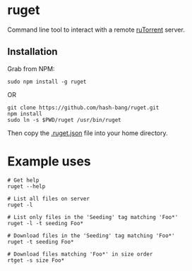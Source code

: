 ruget
=====
Command line tool to interact with a remote [ruTorrent](http://forums.rutorrent.org) server.


Installation
------------

Grab from NPM:

	sudo npm install -g ruget

OR

	git clone https://github.com/hash-bang/ruget.git
	npm install
	sudo ln -s $PWD/ruget /usr/bin/ruget

Then copy the [.ruget.json](docs/ruget.json.sample) file into your home directory.


Example uses
============

	# Get help
	ruget --help

	# List all files on server
	ruget -l

	# List only files in the 'Seeding' tag matching 'Foo*'
	ruget -l -t seeding Foo*

	# Download files in the 'Seeding' tag matching 'Foo*'
	ruget -t seeding Foo*

	# Download files matching 'Foo*' in size order
	rtget -s size Foo*
